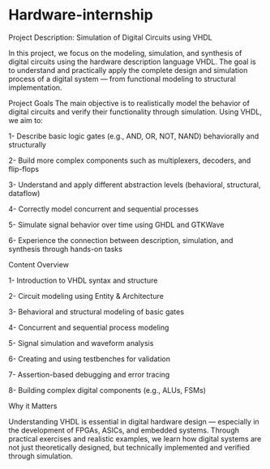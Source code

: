 # Hardware-internship


 Project Description: Simulation of Digital Circuits using VHDL

In this project, we focus on the modeling, simulation, and synthesis of digital circuits using the hardware description language VHDL. The goal is to understand and practically apply the complete design and simulation process of a digital system — from functional modeling to structural implementation.

Project Goals
The main objective is to realistically model the behavior of digital circuits and verify their functionality through simulation. Using VHDL, we aim to:

1- Describe basic logic gates (e.g., AND, OR, NOT, NAND) behaviorally and structurally

2- Build more complex components such as multiplexers, decoders, and flip-flops

3- Understand and apply different abstraction levels (behavioral, structural, dataflow)

4- Correctly model concurrent and sequential processes

5- Simulate signal behavior over time using GHDL and GTKWave

6- Experience the connection between description, simulation, and synthesis through hands-on tasks


 Content Overview

1- Introduction to VHDL syntax and structure

2- Circuit modeling using Entity & Architecture

3- Behavioral and structural modeling of basic gates

4- Concurrent and sequential process modeling

5- Signal simulation and waveform analysis

6- Creating and using testbenches for validation

7- Assertion-based debugging and error tracing

8- Building complex digital components (e.g., ALUs, FSMs)


 Why it Matters

Understanding VHDL is essential in digital hardware design — especially in the development of FPGAs, ASICs, and embedded systems. Through practical exercises and realistic examples, we learn how digital systems are not just theoretically designed, but technically implemented and verified through simulation.

